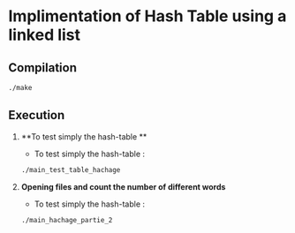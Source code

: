 # Implimentation of Hash Table using a linked list

## Compilation
```bash
./make
```

## Execution

1. **To test simply the hash-table **
   - To test simply the hash-table :

    ```bash
    ./main_test_table_hachage
    ```

3. **Opening files and count the number of different words**
    - To test simply the hash-table :
    ```bash
    ./main_hachage_partie_2
    ```
